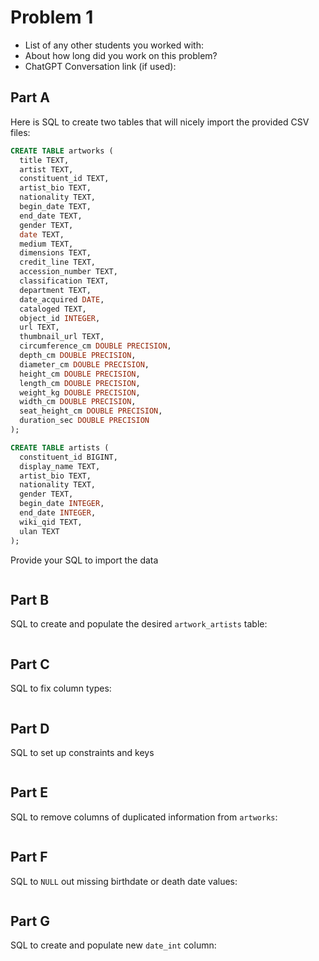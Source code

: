 # Problem 1
- List of any other students you worked with:
- About how long did you work on this problem?
- ChatGPT Conversation link (if used):


## Part A
Here is SQL to create two tables that will nicely import the provided CSV files:
```sql
CREATE TABLE artworks (
  title TEXT,
  artist TEXT,
  constituent_id TEXT,
  artist_bio TEXT,
  nationality TEXT,
  begin_date TEXT,
  end_date TEXT,
  gender TEXT,
  date TEXT,
  medium TEXT,
  dimensions TEXT,
  credit_line TEXT,
  accession_number TEXT,
  classification TEXT,
  department TEXT,
  date_acquired DATE,
  cataloged TEXT,
  object_id INTEGER,
  url TEXT,
  thumbnail_url TEXT,
  circumference_cm DOUBLE PRECISION,
  depth_cm DOUBLE PRECISION,
  diameter_cm DOUBLE PRECISION,
  height_cm DOUBLE PRECISION,
  length_cm DOUBLE PRECISION,
  weight_kg DOUBLE PRECISION,
  width_cm DOUBLE PRECISION,
  seat_height_cm DOUBLE PRECISION,
  duration_sec DOUBLE PRECISION
);

CREATE TABLE artists (
  constituent_id BIGINT,
  display_name TEXT,
  artist_bio TEXT,
  nationality TEXT,
  gender TEXT,
  begin_date INTEGER,
  end_date INTEGER,
  wiki_qid TEXT,
  ulan TEXT
);
```

Provide your SQL to import the data
```sql

```


## Part B
SQL to create and populate the desired `artwork_artists` table:
```sql

```


## Part C
SQL to fix column types:
```sql

```


## Part D
SQL to set up constraints and keys
```sql

```


## Part E
SQL to remove columns of duplicated information from `artworks`:
```sql

```


## Part F
SQL to `NULL` out missing birthdate or death date values:
```sql

```


## Part G
SQL to create and populate new `date_int` column:
```sql

```
